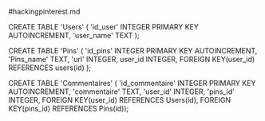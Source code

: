 #hackingpinterest.md

CREATE TABLE 'Users' (
	'id_user' INTEGER PRIMARY KEY AUTOINCREMENT, 
	'user_name' TEXT
	);


CREATE TABLE 'Pins' (
	'id_pins' INTEGER PRIMARY KEY AUTOINCREMENT, 
	'Pins_name' TEXT, 
	'url' INTEGER,
	user_id INTEGER, 
	FOREIGN KEY(user_id) REFERENCES users(id)
	);




CREATE TABLE 'Commentaires' (
	'id_commentaire' INTEGER PRIMARY KEY AUTOINCREMENT, 
	'commentaire' TEXT, 
	'user_id' INTEGER, 
	'pins_id' INTEGER,
	FOREIGN KEY(user_id) REFERENCES Users(id),
	FOREIGN KEY(pins_id) REFERENCES Pins(id));


